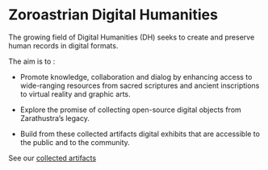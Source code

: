 # Zoroastrian Digital Humanities

The growing field of Digital Humanities (DH) seeks to create and preserve human records in digital formats.

The aim is to :

- Promote knowledge, collaboration and dialog by enhancing access to wide-ranging resources from sacred scriptures and ancient inscriptions to virtual reality and graphic arts.

- Explore the promise of collecting open-source digital objects from Zarathustra’s legacy.

- Build from these collected artifacts digital exhibits that are accessible to the public and to the community.

See our [collected artifacts](https://github.com/Zoroastrian-Digital-Humanities/Artefacts) 